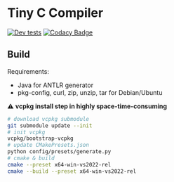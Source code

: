 # Tiny C Compiler
[![Dev tests](https://github.com/rodchenkov-sn/TinyC/actions/workflows/dev-tests.yml/badge.svg?branch=dev)](https://github.com/rodchenkov-sn/TinyC/actions/workflows/dev-tests.yml) [![Codacy Badge](https://app.codacy.com/project/badge/Grade/4e9b286842784bf49a4767c29faa774e)](https://www.codacy.com/gh/rodchenkov-sn/TinyC/dashboard?utm_source=github.com&amp;utm_medium=referral&amp;utm_content=rodchenkov-sn/TinyC&amp;utm_campaign=Badge_Grade)
## Build
Requirements:
  * Java for ANTLR generator
  * pkg-config, curl, zip, unzip, tar for Debian/Ubuntu

:warning: **vcpkg install step in highly space-time-consuming**

```sh
# download vcpkg submodule
git submodule update --init
# init vcpkg
vcpkg/bootstrap-vcpkg
# update CMakePresets.json
python config/presets/generate.py
# cmake & build
cmake --preset x64-win-vs2022-rel
cmake --build --preset x64-win-vs2022-rel
```
